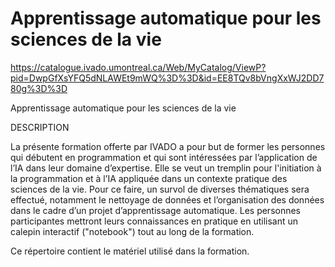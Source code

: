 # Apprentissage automatique pour les sciences de la vie

https://catalogue.ivado.umontreal.ca/Web/MyCatalog/ViewP?pid=DwpGfXsYFQ5dNLAWEt9mWQ%3D%3D&id=EE8TQv8bVngXxWJ2DD780g%3D%3D

Apprentissage automatique pour les sciences de la vie

DESCRIPTION

La présente formation offerte par IVADO a pour but de former les personnes qui débutent en programmation et qui sont intéressées par l’application de l’IA dans leur domaine d’expertise. Elle se veut un tremplin pour l'initiation à la programmation et à l’IA appliquée dans un contexte pratique des sciences de la vie. Pour ce faire, un survol de diverses thématiques sera effectué, notamment le nettoyage de données et l’organisation des données dans le cadre d’un projet d’apprentissage automatique. Les personnes participantes mettront leurs connaissances en pratique en utilisant un calepin interactif ("notebook") tout au long de la formation.

Ce répertoire contient le matériel utilisé dans la formation.
